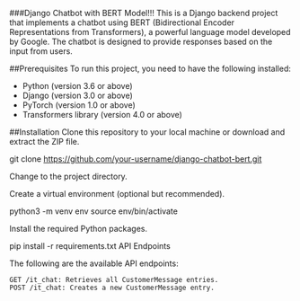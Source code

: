 ###Django Chatbot with BERT Model!!!
This is a Django backend project that implements a chatbot using BERT (Bidirectional Encoder Representations from Transformers), a powerful language model developed by Google. The chatbot is designed to provide responses based on the input from users.

##Prerequisites
To run this project, you need to have the following installed:

- Python (version 3.6 or above)
- Django (version 3.0 or above)
- PyTorch (version 1.0 or above)
- Transformers library (version 4.0 or above)

##Installation
Clone this repository to your local machine or download and extract the ZIP file.

git clone https://github.com/your-username/django-chatbot-bert.git

Change to the project directory.

Create a virtual environment (optional but recommended).

python3 -m venv env
source env/bin/activate

Install the required Python packages.

pip install -r requirements.txt
 API Endpoints

The following are the available API endpoints:

    GET /it_chat: Retrieves all CustomerMessage entries.
    POST /it_chat: Creates a new CustomerMessage entry.
